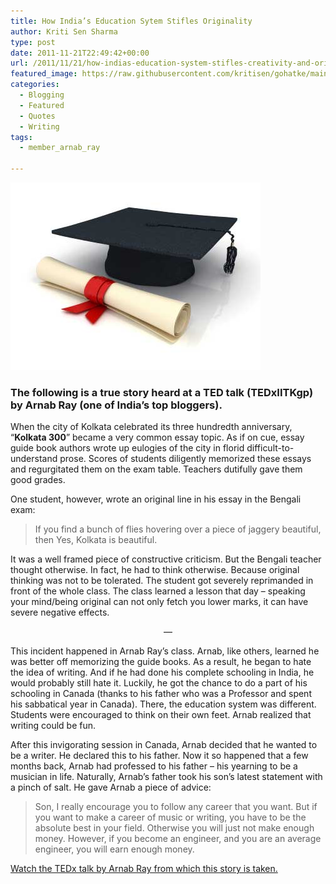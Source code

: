 ```yaml
---
title: How India’s Education Sytem Stifles Originality
author: Kriti Sen Sharma
type: post
date: 2011-11-21T22:49:42+00:00
url: /2011/11/21/how-indias-education-system-stifles-creativity-and-originality/
featured_image: https://raw.githubusercontent.com/kritisen/gohatke/main/content/images/2011/11/The-Education-System-in-America.jpg
categories:
  - Blogging
  - Featured
  - Quotes
  - Writing
tags:
  - member_arnab_ray

---
```

![The-Education-System-in-America](https://raw.githubusercontent.com/kritisen/gohatke/main/content/images/2011/11/The-Education-System-in-America.jpg)

### The following is a true story heard at a TED talk (TEDxIITKgp) by Arnab Ray (one of India&#8217;s top bloggers).

When the city of Kolkata celebrated its three hundredth anniversary, &#8220;**Kolkata 300**&#8221; became a very common essay topic. As if on cue, essay guide book authors wrote up eulogies of the city in florid difficult-to-understand prose. Scores of students diligently memorized these essays and regurgitated them on the exam table. Teachers dutifully gave them good grades.

One student, however, wrote an original line in his essay in the Bengali exam:

> If you find a bunch of flies hovering over a piece of jaggery beautiful, then Yes, Kolkata is beautiful.

It was a well framed piece of constructive criticism. But the Bengali teacher thought otherwise. In fact, he had to think otherwise. Because original thinking was not to be tolerated. The student got severely reprimanded in front of the whole class. The class learned a lesson that day &#8211; speaking your mind/being original can not only fetch you lower marks, it can have severe negative effects.

<p style="text-align: center;">
  &#8212;
</p>

<p style="text-align: left;">
  This incident happened in Arnab Ray&#8217;s class. Arnab, like others, learned he was better off memorizing the guide books. As a result, he began to hate the idea of writing. And if he had done his complete schooling in India, he would probably still hate it. Luckily, he got the chance to do a part of his schooling in Canada (thanks to his father who was a Professor and spent his sabbatical year in Canada). There, the education system was different. Students were encouraged to think on their own feet. Arnab realized that writing could be fun.
</p>

<p style="text-align: left;">
  After this invigorating session in Canada, Arnab decided that he wanted to be a writer. He declared this to his father. Now it so happened that a few months back, Arnab had professed to his father &#8211; his yearning to be a musician in life. Naturally, Arnab&#8217;s father took his son&#8217;s latest statement with a pinch of salt. He gave Arnab a piece of advice:
</p>

> <p style="text-align: left;">
>   Son, I really encourage you to follow any career that you want. But if you want to make a career of music or writing, you have to be the absolute best in your field. Otherwise you will just not make enough money. However, if you become an engineer, and you are an average engineer, you will earn enough money.
> </p>

<p style="text-align: left;">
  <p>
    <a href="http://gohatke.kreativlabs.com/2011/11/11/tedx-talk-by-indias-top-blogger-arnab-ray/" title="TEDx Talk by India’s Top Blogger Arnab Ray">Watch the TEDx talk by Arnab Ray from which this story is taken.</a>
  </p>

 [1]: https://raw.githubusercontent.com/kritisen/gohatke/main/content/images/2011/11/The-Education-System-in-America.jpg
